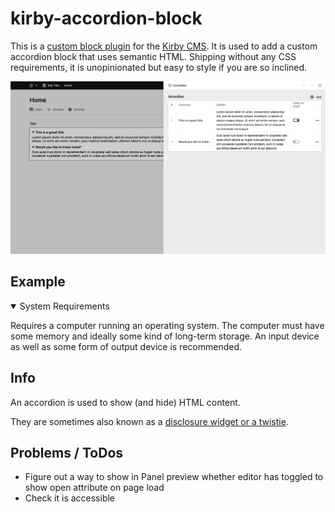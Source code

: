 # kirby-accordion-block

This is a [custom block plugin](https://getkirby.com/docs/reference/panel/fields/blocks) for the [Kirby CMS](https://github.com/getkirby/kirby). It is used to add a custom accordion block that uses semantic HTML. Shipping without any CSS requirements, it is unopinionated but easy to style if you are so inclined.

![Kirby Accordion Block panel view](/kirby-accordion-block.png)

## Example
<details open>
	<summary>System Requirements</summary>
	<p>Requires a computer running an operating system. The computer
  must have some memory and ideally some kind of long-term storage.
  An input device as well as some form of output device is
  recommended.</p>
</details>

## Info
An accordion is used to show (and hide) HTML content.

They are sometimes also known as a [disclosure widget or a twistie](https://developer.mozilla.org/en-US/docs/Web/HTML/Element/details).

## Problems / ToDos
* Figure out a way to show in Panel preview whether editor has toggled to show open attribute on page load
* Check it is accessible
